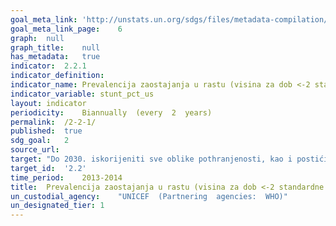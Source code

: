 ```yaml
---	
goal_meta_link:	'http://unstats.un.org/sdgs/files/metadata-compilation/Metadata-Goal-2.pdf'
goal_meta_link_page:	6
graph:	null
graph_title:	null  
has_metadata:	true
indicator:	2.2.1
indicator_definition:	
indicator_name:	Prevalencija zaostajanja u rastu (visina za dob <-2 standardne devijacije od medijana prema Standardima rasta djece Svjetske zdravstvene organizacije (WHO)) među djecom mlađom od 5 godina
indicator_variable:	stunt_pct_us
layout:	indicator
periodicity:	Biannually  (every  2  years)
permalink:	/2-2-1/
published:	true
sdg_goal:	2
source_url:	
target:	"Do 2030. iskorijeniti sve oblike pothranjenosti, kao i postići do 2025. međunarodno usuglašene ciljeve koji se odnose na zaostajanje u rastu i gubitku na težini djece mlađe od 5 godina, te rješavati pitanje prehrambenih potreba adolescentica, trudnica i dojilja, te starijih osoba"
target_id:	'2.2'
time_period:	2013-2014
title:	Prevalencija zaostajanja u rastu (visina za dob <-2 standardne devijacije od medijana prema Standardima rasta djece Svjetske zdravstvene organizacije (WHO)) među djecom mlađom od 5 godina
un_custodial_agency:	"UNICEF  (Partnering  agencies:  WHO)"
un_designated_tier:	1
---	
```

